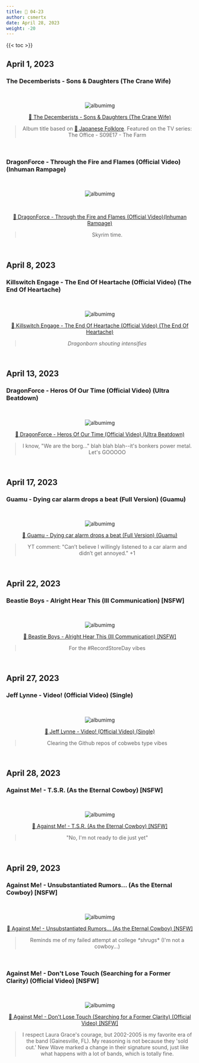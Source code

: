 ```yaml
---
title: 🎼 04-23
author: csmertx
date: April 28, 2023
weight: -20
---
```


<!--more-->

{{< toc >}}

## April 1, 2023
### The Decemberists - Sons & Daughters (The Crane Wife)

<br />
<div style="text-align: center;">

![albumimg](/Blog/music/images/the_decemberists_sons_and_daughters_the_crane_wife.jpg "The Decemberists - The Crane Wife - Album Cover")
<br />

[🔗 The Decemberists - Sons & Daughters (The Crane Wife)](https://www.youtube.com/watch?v=1MsDPtPCpZ4)
> Album title based on [🔗 Japanese Folklore](https://en.wikipedia.org/wiki/The_Crane_Wife#The_Decemberists). Featured on the TV series: The Office - S09E17 - The Farm
</div>
<br />

### DragonForce - Through the Fire and Flames (Official Video) (Inhuman Rampage)

<br />
<div style="text-align: center;">

![albumimg](/Blog/music/images/dragonforce_inhuman_rampage.jpg " DragonForce - Inhuman Rampage - Album Cover")

<br />

[🔗 DragonForce - Through the Fire and Flames (Official Video)(Inhuman Rampage)](https://www.youtube.com/watch?v=0jgrCKhxE1s)

> Skyrim time.
</div>
<br />

## April 8, 2023
### Killswitch Engage - The End Of Heartache (Official Video) (The End Of Heartache)

<br />
<div style="text-align: center;">

![albumimg](/Blog/music/images/killswitch_engage_the_end_of_heartache.jpg "Killswitch Engage - The End Of Heartache - Album Cover")
<br />

[🔗 Killswitch Engage - The End Of Heartache (Official Video) (The End Of Heartache)](https://www.youtube.com/watch?v=JiDnB-CrrNs)
> *Dragonborn shouting intensifies*
</div>
<br />

## April 13, 2023
### DragonForce - Heros Of Our Time (Official Video) (Ultra Beatdown)

<br />
<div style="text-align: center;">

![albumimg](/Blog/music/images/dragonforce_ultra_beatdown.jpg "DragonForce - Ultra Beatdown - Album Cover")
<br />

[🔗 DragonForce - Heros Of Our Time (Official Video) (Ultra Beatdown)](https://www.youtube.com/watch?v=JVNJH1ie6yk)
> I know, "We are the borg..." blah blah blah--it's bonkers power metal. Let's GOOOOO
</div>
<br />

## April 17, 2023
### Guamu - Dying car alarm drops a beat (Full Version) (Guamu)

<br />
<div style="text-align: center;">

![albumimg](/Blog/music/images/guamu.jpg "Guamu - YouTube Profile Picture")
<br />

[🔗 Guamu - Dying car alarm drops a beat (Full Version) (Guamu)](https://www.youtube.com/watch?v=L_1fTk93qAo)
> YT comment: "Can’t believe I willingly listened to a car alarm and didn’t get annoyed." +1
</div>
<br />

## April 22, 2023
### Beastie Boys - Alright Hear This (Ill Communication) [NSFW]

<br />
<div style="text-align: center;">

![albumimg](/Blog/music/images/beastie_boys_ill_communication.jpg "Beastie Boys - Ill Communication - Album Cover")
<br />

[🔗 Beastie Boys - Alright Hear This (Ill Communication) [NSFW]](https://www.youtube.com/watch?v=PDU4awStHiY)
> For the #RecordStoreDay vibes
</div>
<br />

## April 27, 2023
### Jeff Lynne - Video! (Official Video) (Single)

<br />
<div style="text-align: center;">

![albumimg](/Blog/music/images/jeff_lynne_video.jpg "Jeff Lynne - Video! - Album Cover")
<br />

[🔗 Jeff Lynne - Video! (Official Video) (Single)](https://www.youtube.com/watch?v=oxow-Bp91uM)
> Clearing the Github repos of cobwebs type vibes
</div>
<br />

## April 28, 2023
### Against Me! - T.S.R. (As the Eternal Cowboy) [NSFW]

<br />
<div style="text-align: center;">

![albumimg](/Blog/music/images/against_me_as_the_eternal_cowboy.jpg "Against Me! - As the Eternal Cowboy - Album Cover")
<br />

[🔗 Against Me! - T.S.R. (As the Eternal Cowboy) [NSFW]](https://www.youtube.com/watch?v=UiO1s0bKMyI)
> "No, I'm not ready to die just yet"
</div>
<br />

## April 29, 2023
### Against Me! - Unsubstantiated Rumors... (As the Eternal Cowboy) [NSFW]

<br />
<div style="text-align: center;">

![albumimg](/Blog/music/images/against_me_as_the_eternal_cowboy.jpg "Against Me! - As the Eternal Cowboy - Album Cover")
<br />

[🔗 Against Me! - Unsubstantiated Rumors... (As the Eternal Cowboy) [NSFW]](https://www.youtube.com/watch?v=gVCVZQDmNVk)
> Reminds me of my failed attempt at college *\*shrugs*\* (I'm not a cowboy...)
</div>
<br />

### Against Me! - Don't Lose Touch (Searching for a Former Clarity) (Official Video) [NSFW]

<br />
<div style="text-align: center;">

![albumimg](/Blog/music/images/against_me_searching_for_a_former_clarity.jpg "Against Me! - Searching for a Former Clarity - Album Cover")
<br />

[🔗 Against Me! - Don't Lose Touch (Searching for a Former Clarity) (Official Video) [NSFW]](https://www.youtube.com/watch?v=1D2zZbpsYjgk)
> I respect Laura Grace's courage, but 2002-2005 is my favorite era of the band (Gainesville, FL). My reasoning is not because they 'sold out.' New Wave marked a change in their signature sound, just like what happens with a lot of bands, which is totally fine.
</div>
<br />